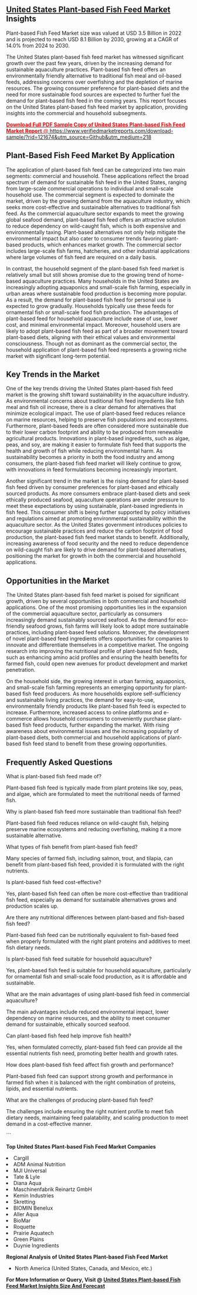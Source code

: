 <h2><a href="https://www.verifiedmarketreports.com/download-sample/?rid=121674&amp;utm_source=Github&amp;utm_medium=218" target="_blank">United States Plant-based Fish Feed Market</a> Insights</h2><p>Plant-based Fish Feed Market size was valued at USD 3.5 Billion in 2022 and is projected to reach USD 8.1 Billion by 2030, growing at a CAGR of 14.0% from 2024 to 2030.</p><p> <p>The United States plant-based fish feed market has witnessed significant growth over the past few years, driven by the increasing demand for sustainable aquaculture practices. Plant-based fish feed offers an environmentally friendly alternative to traditional fish meal and oil-based feeds, addressing concerns over overfishing and the depletion of marine resources. The growing consumer preference for plant-based diets and the need for more sustainable food sources are expected to further fuel the demand for plant-based fish feed in the coming years. This report focuses on the United States plant-based fish feed market by application, providing insights into the commercial and household subsegments. <a href="#download-sample"><p><span class=""><span style="color: #ff0000;"><strong>Download Full PDF Sample Copy of United States Plant-based Fish Feed Market Report</strong> @ </span><a href="https://www.verifiedmarketreports.com/download-sample/?rid=121674&amp;utm_source=Github&amp;utm_medium=218" target="_blank">https://www.verifiedmarketreports.com/download-sample/?rid=121674&amp;utm_source=Github&amp;utm_medium=218</a></span></p></a></p> <h2>Plant-Based Fish Feed Market By Application</h2> <p>The application of plant-based fish feed can be categorized into two main segments: commercial and household. These applications reflect the broad spectrum of demand for sustainable fish feed in the United States, ranging from large-scale commercial operations to individual and small-scale household use. The commercial segment is expected to dominate the market, driven by the growing demand from the aquaculture industry, which seeks more cost-effective and sustainable alternatives to traditional fish feed. As the commercial aquaculture sector expands to meet the growing global seafood demand, plant-based fish feed offers an attractive solution to reduce dependency on wild-caught fish, which is both expensive and environmentally taxing. Plant-based alternatives not only help mitigate the environmental impact but also cater to consumer trends favoring plant-based products, which enhances market growth. The commercial sector includes large-scale fish farms, hatcheries, and other industrial applications where large volumes of fish feed are required on a daily basis.</p> <p>In contrast, the household segment of the plant-based fish feed market is relatively small but still shows promise due to the growing trend of home-based aquaculture practices. Many households in the United States are increasingly adopting aquaponics and small-scale fish farming, especially in urban areas where sustainable food production is becoming more popular. As a result, the demand for plant-based fish feed for personal use is expected to grow gradually. Households typically use these feeds for ornamental fish or small-scale food fish production. The advantages of plant-based feed for household aquaculture include ease of use, lower cost, and minimal environmental impact. Moreover, household users are likely to adopt plant-based fish feed as part of a broader movement toward plant-based diets, aligning with their ethical values and environmental consciousness. Though not as dominant as the commercial sector, the household application of plant-based fish feed represents a growing niche market with significant long-term potential.</p> <h2>Key Trends in the Market</h2> <p>One of the key trends driving the United States plant-based fish feed market is the growing shift toward sustainability in the aquaculture industry. As environmental concerns about traditional fish feed ingredients like fish meal and fish oil increase, there is a clear demand for alternatives that minimize ecological impact. The use of plant-based feed reduces reliance on marine resources, helping to preserve fish populations and ecosystems. Furthermore, plant-based feeds are often considered more sustainable due to their lower carbon footprint and ability to be produced from renewable agricultural products. Innovations in plant-based ingredients, such as algae, peas, and soy, are making it easier to formulate fish feed that supports the health and growth of fish while reducing environmental harm. As sustainability becomes a priority in both the food industry and among consumers, the plant-based fish feed market will likely continue to grow, with innovations in feed formulations becoming increasingly important.</p> <p>Another significant trend in the market is the rising demand for plant-based fish feed driven by consumer preferences for plant-based and ethically sourced products. As more consumers embrace plant-based diets and seek ethically produced seafood, aquaculture operations are under pressure to meet these expectations by using sustainable, plant-based ingredients in fish feed. This consumer shift is being further supported by policy initiatives and regulations aimed at promoting environmental sustainability within the aquaculture sector. As the United States government introduces policies to encourage sustainable practices and reduce the carbon footprint of food production, the plant-based fish feed market stands to benefit. Additionally, increasing awareness of food security and the need to reduce dependence on wild-caught fish are likely to drive demand for plant-based alternatives, positioning the market for growth in both the commercial and household applications.</p> <h2>Opportunities in the Market</h2> <p>The United States plant-based fish feed market is poised for significant growth, driven by several opportunities in both commercial and household applications. One of the most promising opportunities lies in the expansion of the commercial aquaculture sector, particularly as consumers increasingly demand sustainably sourced seafood. As the demand for eco-friendly seafood grows, fish farms will likely look to adopt more sustainable practices, including plant-based feed solutions. Moreover, the development of novel plant-based feed ingredients offers opportunities for companies to innovate and differentiate themselves in a competitive market. The ongoing research into improving the nutritional profile of plant-based fish feeds, such as enhancing amino acid profiles and ensuring the health benefits for farmed fish, could open new avenues for product development and market penetration.</p> <p>On the household side, the growing interest in urban farming, aquaponics, and small-scale fish farming represents an emerging opportunity for plant-based fish feed producers. As more households explore self-sufficiency and sustainable living practices, the demand for easy-to-use, environmentally friendly products like plant-based fish feed is expected to increase. Furthermore, increased access to online platforms and e-commerce allows household consumers to conveniently purchase plant-based fish feed products, further expanding the market. With rising awareness about environmental issues and the increasing popularity of plant-based diets, both commercial and household applications of plant-based fish feed stand to benefit from these growing opportunities.</p> <h2>Frequently Asked Questions</h2> <p>What is plant-based fish feed made of?</p> <p>Plant-based fish feed is typically made from plant proteins like soy, peas, and algae, which are formulated to meet the nutritional needs of farmed fish.</p> <p>Why is plant-based fish feed more sustainable than traditional fish feed?</p> <p>Plant-based fish feed reduces reliance on wild-caught fish, helping preserve marine ecosystems and reducing overfishing, making it a more sustainable alternative.</p> <p>What types of fish benefit from plant-based fish feed?</p> <p>Many species of farmed fish, including salmon, trout, and tilapia, can benefit from plant-based fish feed, provided it is formulated with the right nutrients.</p> <p>Is plant-based fish feed cost-effective?</p> <p>Yes, plant-based fish feed can often be more cost-effective than traditional fish feed, especially as demand for sustainable alternatives grows and production scales up.</p> <p>Are there any nutritional differences between plant-based and fish-based fish feed?</p> <p>Plant-based fish feed can be nutritionally equivalent to fish-based feed when properly formulated with the right plant proteins and additives to meet fish dietary needs.</p> <p>Is plant-based fish feed suitable for household aquaculture?</p> <p>Yes, plant-based fish feed is suitable for household aquaculture, particularly for ornamental fish and small-scale food production, as it is affordable and sustainable.</p> <p>What are the main advantages of using plant-based fish feed in commercial aquaculture?</p> <p>The main advantages include reduced environmental impact, lower dependency on marine resources, and the ability to meet consumer demand for sustainable, ethically sourced seafood.</p> <p>Can plant-based fish feed help improve fish health?</p> <p>Yes, when formulated correctly, plant-based fish feed can provide all the essential nutrients fish need, promoting better health and growth rates.</p> <p>How does plant-based fish feed affect fish growth and performance?</p> <p>Plant-based fish feed can support strong growth and performance in farmed fish when it is balanced with the right combination of proteins, lipids, and essential nutrients.</p> <p>What are the challenges of producing plant-based fish feed?</p> <p>The challenges include ensuring the right nutrient profile to meet fish dietary needs, maintaining feed palatability, and scaling production to meet demand in a cost-effective manner.</p> ```</p><p><strong>Top United States Plant-based Fish Feed Market Companies</strong></p><div data-test-id=""><p><li>Cargill</li><li> ADM Animal Nutrition</li><li> MJI Universal</li><li> Tate & Lyle</li><li> Diana Aqua</li><li> Maschinenfabrik Reinartz GmbH</li><li> Kemin Industries</li><li> Skretting</li><li> BIOMIN Benelux</li><li> Aller Aqua</li><li> BioMar</li><li> Roquette</li><li> Prairie Aquatech</li><li> Green Plains</li><li> Duynie Ingredients</li></p><div><strong>Regional Analysis of&nbsp;United States Plant-based Fish Feed Market</strong></div><ul><li dir="ltr"><p dir="ltr">North America&nbsp;(United States, Canada, and Mexico, etc.)</p></li></ul><p><strong>For More Information or Query, Visit @&nbsp;</strong><strong><a href="https://www.verifiedmarketreports.com/product/global-plant-based-fish-feed-market-2019-by-manufacturers-regions-type-and-application-forecast-to-2024/?utm_source=Github&amp;utm_medium=218" target="_blank">United States Plant-based Fish Feed Market Insights Size And Forecast</a></strong></p></div>
